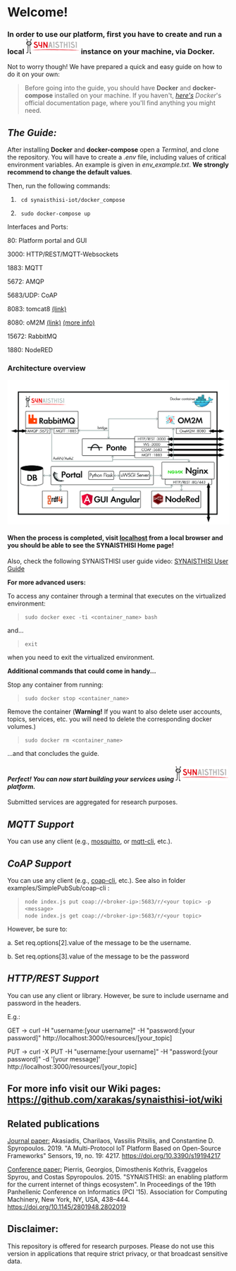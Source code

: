 # **Welcome!**

### In order to use our platform, first you have to create and run a local ![SYNAISTHISI][1] instance on your machine, via **Docker**.


Not to worry though! We have prepared a quick and easy guide on how to do it on your own:


>Before going into the guide, you should have **Docker** and **docker-compose** installed on your machine. If you haven't,  [*here's*][2] *Docker*'s official documentation page, where you'll find anything you might need.


## *The Guide:*
After installing **Docker** and **docker-compose** open a *Terminal*, and clone the repository. 
You will have to create a *.env* file, including values of critical environment variables. An example is given in *env_example.txt*. **We strongly recommend to change the default values**.


Then, run the following commands:

1.      cd synaisthisi-iot/docker_compose
2.      sudo docker-compose up



Interfaces and Ports:

80:   Platform portal and GUI

3000: HTTP/REST/MQTT-Websockets

1883: MQTT

5672: AMQP

5683/UDP: CoAP

8083: tomcat8 [(link)][7]

8080: oM2M [(link)][8] [(more info)][9]

15672: RabbitMQ

1880: NodeRED

### Architecture overview
![Architecture](https://github.com/xarakas/synaisthisi-iot/blob/a5968e9f8281209df442042ab1ccf870b0040028/Wiki-pages/Arch-Syn-ContFlat4.png)

#### When the process is completed, visit [localhost][3] from a local browser and you should be able to see the **SYNAISTHISI** Home page!

Also, check the following SYNAISTHISI user guide video:
[SYNAISTHISI User Guide][10]

 **For more advanced users:**

 To access any container through a terminal that executes on the virtualized environment:

>     sudo docker exec -ti <container_name> bash

 and... 

>     exit

 when you need to exit the virtualized environment.

 **Additional commands that could come in handy...**

 Stop any container from running:

>     sudo docker stop <container_name>

 Remove the container (**Warning!** If you want to also delete user accounts, topics, services, etc. you will need to delete the corresponding docker volumes.)

>     sudo docker rm <container_name>

...and that concludes the guide.

#### *Perfect! You can now start building your services using ![SYNAISTHISI][1] platform.*
Submitted services are aggregated for research purposes.

## *MQTT Support*
You can use any client (e.g., [mosquitto][4], or [mqtt-cli][5], etc.).

## *CoAP Support*
You can use any client (e.g., [coap-cli][6], etc.). See also in folder examples/SimplePubSub/coap-cli :
>     node index.js put coap://<broker-ip>:5683/r/<your topic> -p <message>
>     node index.js get coap://<broker-ip>:5683/r/<your topic>
However, be sure to:

a. Set req.options\[2\].value of the message to be the username.

b. Set req.options\[3\].value of the message to be the password

## *HTTP/REST Support*
You can use any client or library.
However, be sure to include username and password in the headers.

E.g.: 

GET -> curl -H "username:\[your username\]" -H "password:\[your password\]" http://localhost:3000/resources/\[your_topic\]

PUT -> curl -X PUT -H "username:\[your username\]" -H "password:\[your password\]" -d '\[your message\]' http://localhost:3000/resources/\[your_topic\]

## For more info visit our Wiki pages: https://github.com/xarakas/synaisthisi-iot/wiki
 
## Related publications
[Journal paper:][11] Akasiadis, Charilaos, Vassilis Pitsilis, and Constantine D. Spyropoulos. 2019. "A Multi-Protocol IoT Platform Based on Open-Source Frameworks" Sensors, 19, no. 19: 4217. https://doi.org/10.3390/s19194217 
 
[Conference paper:][12] Pierris, Georgios, Dimosthenis Kothris, Evaggelos Spyrou, and Costas Spyropoulos. 2015. "SYNAISTHISI: an enabling platform for the current internet of things ecosystem". In Proceedings of the 19th Panhellenic Conference on Informatics (PCI '15). Association for Computing Machinery, New York, NY, USA, 438–444. https://doi.org/10.1145/2801948.2802019
 
## Disclaimer: 
 This repository is offered for research purposes. Please do not use this version in applications that require strict privacy, or that broadcast sensitive data.

[1]: https://github.com/xarakas/synaisthisi-iot/blob/a5968e9f8281209df442042ab1ccf870b0040028/Wiki-pages/synaisthisi_anim.gif "SYNAISTHISI gif"
[2]: https://docs.docker.com/ "Docker documentation"
[3]: http://localhost/ "localhost"
[4]: https://mosquitto.org/ "mosquitto"
[5]: https://www.npmjs.com/package/mqtt-cli "mqtt-cli"
[6]: https://github.com/mcollina/coap-cli "coap-cli"
[7]: http://localhost:8083/rdf4j-workbench/ "rdf4j-endpoint"
[8]: http://localhost:8080/webpage/welcome/index.html?context=/~&cseId=in-cse "OM2M-endpoint"
[9]: https://wiki.eclipse.org/OM2M/one/MQTT_Binding "oneM2M/MQTT binding info"
[10]: https://vimeo.com/375467068
[11]: https://www.mdpi.com/1424-8220/19/19/4217 "Journal paper:"
[12]: https://dl.acm.org/doi/abs/10.1145/2801948.2802019 "Conference paper:"
